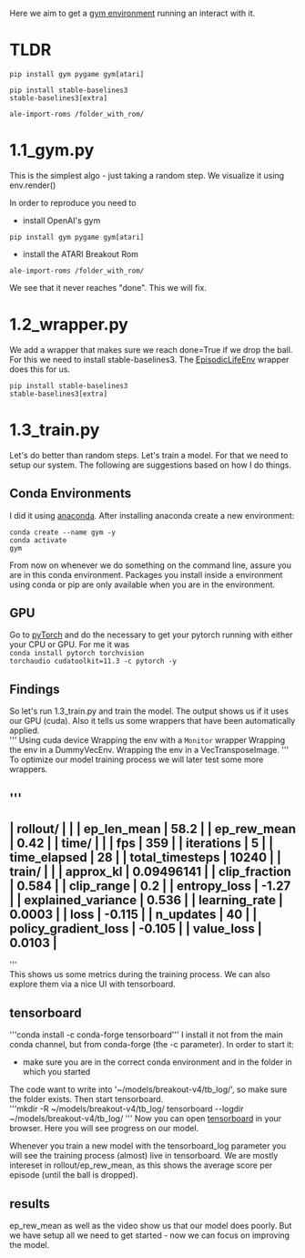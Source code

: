 
Here we aim to get a [gym environment](https://github.com/openai/gym) running an interact with it.


# TLDR
<code>pip install gym pygame gym[atari]</code>

<code>pip install stable-baselines3 stable-baselines3[extra]</code>

<code>ale-import-roms /folder_with_rom/</code>




# 1.1_gym.py
This is the simplest algo - just taking a random step. We visualize it using env.render()

In order to reproduce you need to
- install OpenAI's gym<br>

<code>pip install gym pygame gym[atari]</code><br>

- install the ATARI Breakout Rom<br>

<code>ale-import-roms /folder_with_rom/</code><br>

We see that it never reaches "done". This we will fix.


# 1.2_wrapper.py
We add a wrapper that makes sure we reach done=True if we drop the ball. For this we need to install stable-baselines3.
The [EpisodicLifeEnv](https://stable-baselines3.readthedocs.io/en/master/_modules/stable_baselines3/common/atari_wrappers.html#EpisodicLifeEnv) wrapper does this for us.

<code>pip install stable-baselines3 stable-baselines3[extra]</code>



# 1.3_train.py
Let's do better than random steps. Let's train a model. For that we need to setup our system. The following are suggestions based on how I do things.<br>

## Conda Environments
I did it using [anaconda](https://www.anaconda.com/). After installing anaconda create a new environment:

<code>conda create --name gym -y</code><br>
<code>conda activate gym</code><br>

From now on whenever we do something on the command line, assure you are in this conda environment. Packages you install inside a environment using conda or pip are only available when you are in the environment.<br>

## GPU
Go to [pyTorch](https://pytorch.org/get-started/locally/) and do the necessary to get your pytorch running with either your CPU or GPU. For me it was <br>
<code>conda install pytorch torchvision torchaudio cudatoolkit=11.3 -c pytorch -y</code><br>

## Findings
So let's run 1.3_train.py and train the model. The output shows us if it uses our GPU (cuda). Also it tells us some wrappers that have been automatically applied.<br>
'''
Using cuda device
Wrapping the env with a `Monitor` wrapper
Wrapping the env in a DummyVecEnv.
Wrapping the env in a VecTransposeImage.
'''
<br>
To optimize our model training process we will later test some more wrappers.

'''
----------------------------------------
| rollout/                |            |
|    ep_len_mean          | 58.2       |
|    ep_rew_mean          | 0.42       |
| time/                   |            |
|    fps                  | 359        |
|    iterations           | 5          |
|    time_elapsed         | 28         |
|    total_timesteps      | 10240      |
| train/                  |            |
|    approx_kl            | 0.09496141 |
|    clip_fraction        | 0.584      |
|    clip_range           | 0.2        |
|    entropy_loss         | -1.27      |
|    explained_variance   | 0.536      |
|    learning_rate        | 0.0003     |
|    loss                 | -0.115     |
|    n_updates            | 40         |
|    policy_gradient_loss | -0.105     |
|    value_loss           | 0.0103     |
----------------------------------------
'''
<br>
This shows us some metrics during the training process. We can also explore them via a nice UI with tensorboard.

## tensorboard
'''conda install -c conda-forge tensorboard'''
I install it not from the main conda channel, but from conda-forge (the -c parameter). In order to start it:<br>
- make sure you are in the correct conda environment and in the folder in which you started<br>

The code want to write into '~/models/breakout-v4/tb_log/', so make sure the folder exists. Then start tensorboard.<br>
'''mkdir -R ~/models/breakout-v4/tb_log/
tensorboard --logdir ~/models/breakout-v4/tb_log/
'''
Now you can open [tensorboard](http://localhost:6006/) in your browser. Here you will see progress on our model.

Whenever you train a new model with the tensorboard_log parameter you will see the training process (almost) live in tensorboard. We are mostly intereset in rollout/ep_rew_mean, as this shows the average score per episode (until the ball is dropped).

## results
ep_rew_mean as well as the video show us that our model does poorly. But we have setup all we need to get started - now we can focus on improving the model.

